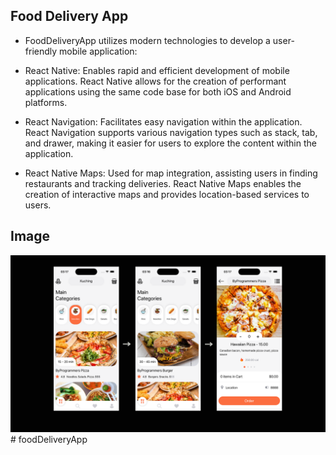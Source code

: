 ## Food Delivery App

- FoodDeliveryApp utilizes modern technologies to develop a user-friendly mobile application:

- React Native: Enables rapid and efficient development of mobile applications. React Native allows for the creation of performant applications using the same code base for both iOS and Android platforms.

- React Navigation: Facilitates easy navigation within the application. React Navigation supports various navigation types such as stack, tab, and drawer, making it easier for users to explore the content within the application.

- React Native Maps: Used for map integration, assisting users in finding restaurants and tracking deliveries. React Native Maps enables the creation of interactive maps and provides location-based services to users.

## Image

<img src="appPhoto.png"/>
# foodDeliveryApp

